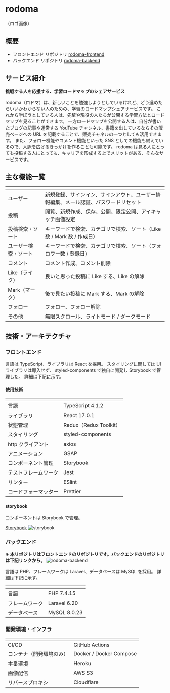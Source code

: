 # rodoma

（ロゴ画像）

## 概要

- フロントエンド リポジトリ
  [rodoma-frontend](https://github.com/kentsunekawa/rodoma-frontend)
- バックエンド リポジトリ
  [rodoma-backend](https://github.com/kentsunekawa/rodoma-backend)

## サービス紹介

**挑戦する人を応援する、学習ロードマップのシェアサービス**

rodoma（ロドマ）は、新しいことを勉強しようとしているけれど、どう進めたらいいかわからない人のための、学習のロードマップシェアサービスです。
これから学ぼうとしている人は、先輩や現役の人たちが公開する学習方法とロードマップを見ることができます。
一方ロードマップを公開する人は、自分が書いたブログの記事や運営する YouTube チャンネル、書籍を出しているならその販売ページへの URL を記載することで、販売チャネルの一つとしても活用できます。
また、フォロー機能やコメント機能といった SNS としての機能も備えているので、人脈を広げるきっかけを作ることも可能です。
rodoma は見る人にとっても投稿する人にとっても、キャリアを形成する上でメリットがある、そんなサービスです。

## 主な機能一覧

| <!-- -->             | <!-- -->                                                                             |
| -------------------- | ------------------------------------------------------------------------------------ |
| ユーザー             | 新規登録、サインイン、サインアウト、ユーザー情報編集、メール認証、パスワードリセット |
| 投稿                 | 閲覧、新規作成、保存、公開、限定公開、アイキャッチ画像設定                           |
| 投稿検索・ソート     | キーワードで検索、カテゴリで検索、ソート（Like 数 / Mark 数 / 作成日）               |
| ユーザー検索・ソート | キーワードで検索、カテゴリで検索、ソート（フォロワー数 / 登録日）                    |
| コメント             | コメント作成、コメント削除                                                           |
| Like（ライク）       | 良いと思った投稿に Like する、Like の解除                                            |
| Mark（マーク）       | 後で見たい投稿に Mark する、Mark の解除                                              |
| フォロー             | フォロー、フォロー解除                                                               |
| その他               | 無限スクロール、ライトモード / ダークモード                                          |

## 技術・アーキテクチャ

### フロントエンド

言語は TypeScript、ライブラリは React を採用。
スタイリングに関しては UI ライブラリは導入せず、 styled-components で独自に開発し Storybook で管理した。
詳細は下記に示す。

#### 使用技術

| <!-- -->             | <!-- -->               |
| -------------------- | ---------------------- |
| 言語                 | TypeScript 4.1.2       |
| ライブラリ           | React 17.0.1           |
| 状態管理             | Redux（Redux Toolkit） |
| スタイリング         | styled-components      |
| http クライアント    | axios                  |
| アニメーション       | GSAP                   |
| コンポーネント管理   | Storybook              |
| テストフレームワーク | Jest                   |
| リンター             | ESlint                 |
| コードフォーマッター | Prettier               |

#### storybook

コンポーネントは Storybook で管理。

[Storybook](https://storybook.rodoma.net/index.html)
![storybook]()

### バックエンド

**※ 本リポジトリはフロントエンドのリポジトリです。バックエンドのリポジトリは下記リンクから。**
![rodoma-backend](https://github.com/kentsunekawa/rodoma-backend)

言語は PHP、フレームワークは Laravel、データベースは MySQL を採用。
詳細は下記に示す。

| <!-- -->       | <!-- -->     |
| -------------- | ------------ |
| 言語           | PHP 7.4.15   |
| フレームワーク | Laravel 6.20 |
| データベース   | MySQL 8.0.23 |

### 開発環境・インフラ

| <!-- -->                 | <!-- -->                |
| ------------------------ | ----------------------- |
| CI/CD                    | GitHub Actions          |
| コンテナ（開発環境のみ） | Docker / Docker Compose |
| 本番環境                 | Heroku                  |
| 画像配信                 | AWS S3                  |
| リバースプロキシ         | Cloudflare              |
